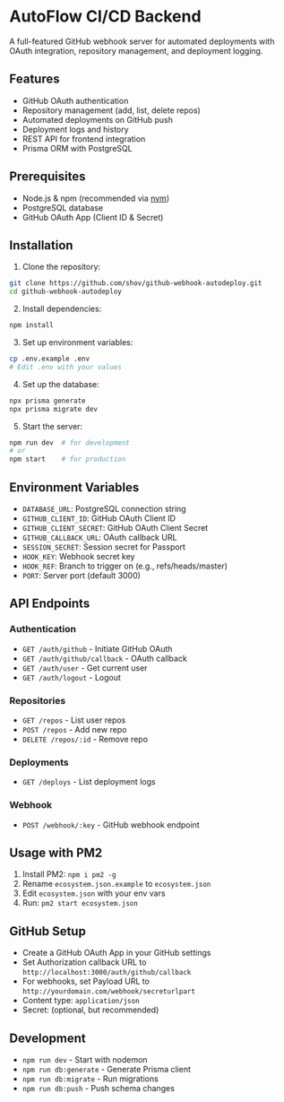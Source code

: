 # AutoFlow CI/CD Backend

A full-featured GitHub webhook server for automated deployments with OAuth integration, repository management, and deployment logging.

## Features

- GitHub OAuth authentication
- Repository management (add, list, delete repos)
- Automated deployments on GitHub push
- Deployment logs and history
- REST API for frontend integration
- Prisma ORM with PostgreSQL

## Prerequisites

- Node.js & npm (recommended via [nvm](https://github.com/creationix/nvm))
- PostgreSQL database
- GitHub OAuth App (Client ID & Secret)

## Installation

1. Clone the repository:
```bash
git clone https://github.com/shov/github-webhook-autodeploy.git
cd github-webhook-autodeploy
```

2. Install dependencies:
```bash
npm install
```

3. Set up environment variables:
```bash
cp .env.example .env
# Edit .env with your values
```

4. Set up the database:
```bash
npx prisma generate
npx prisma migrate dev
```

5. Start the server:
```bash
npm run dev  # for development
# or
npm start    # for production
```

## Environment Variables

- `DATABASE_URL`: PostgreSQL connection string
- `GITHUB_CLIENT_ID`: GitHub OAuth Client ID
- `GITHUB_CLIENT_SECRET`: GitHub OAuth Client Secret
- `GITHUB_CALLBACK_URL`: OAuth callback URL
- `SESSION_SECRET`: Session secret for Passport
- `HOOK_KEY`: Webhook secret key
- `HOOK_REF`: Branch to trigger on (e.g., refs/heads/master)
- `PORT`: Server port (default 3000)

## API Endpoints

### Authentication
- `GET /auth/github` - Initiate GitHub OAuth
- `GET /auth/github/callback` - OAuth callback
- `GET /auth/user` - Get current user
- `GET /auth/logout` - Logout

### Repositories
- `GET /repos` - List user repos
- `POST /repos` - Add new repo
- `DELETE /repos/:id` - Remove repo

### Deployments
- `GET /deploys` - List deployment logs

### Webhook
- `POST /webhook/:key` - GitHub webhook endpoint

## Usage with PM2

1. Install PM2: `npm i pm2 -g`
2. Rename `ecosystem.json.example` to `ecosystem.json`
3. Edit `ecosystem.json` with your env vars
4. Run: `pm2 start ecosystem.json`

## GitHub Setup

- Create a GitHub OAuth App in your GitHub settings
- Set Authorization callback URL to `http://localhost:3000/auth/github/callback`
- For webhooks, set Payload URL to `http://yourdomain.com/webhook/secreturlpart`
- Content type: `application/json`
- Secret: (optional, but recommended)

## Development

- `npm run dev` - Start with nodemon
- `npm run db:generate` - Generate Prisma client
- `npm run db:migrate` - Run migrations
- `npm run db:push` - Push schema changes
